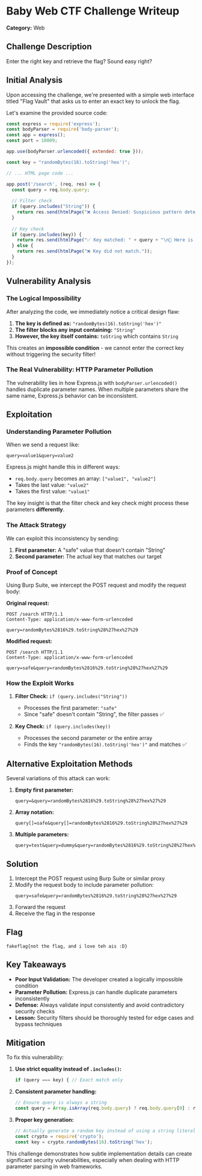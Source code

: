 # Baby Web CTF Challenge Writeup

**Category:** Web  

## Challenge Description

Enter the right key and retrieve the flag? Sound easy right?

## Initial Analysis

Upon accessing the challenge, we're presented with a simple web interface titled "Flag Vault" that asks us to enter an exact key to unlock the flag.

Let's examine the provided source code:

```javascript
const express = require('express');
const bodyParser = require('body-parser');
const app = express();
const port = 10009;

app.use(bodyParser.urlencoded({ extended: true }));

const key = "randomBytes(16).toString('hex')";

// ... HTML page code ...

app.post('/search', (req, res) => {
  const query = req.body.query;
  
  // Filter check
  if (query.includes("String")) {
    return res.send(htmlPage("❌ Access Denied: Suspicious pattern detected."));
  }
  
  // Key check
  if (query.includes(key)) {
    return res.send(htmlPage("✅ Key matched: " + query + "\n🎉 Here is your flag: fakeflag{...}"));
  } else {
    return res.send(htmlPage("❌ Key did not match."));
  }
});
```

## Vulnerability Analysis

### The Logical Impossibility

After analyzing the code, we immediately notice a critical design flaw:

1. **The key is defined as:** `"randomBytes(16).toString('hex')"`
2. **The filter blocks any input containing:** `"String"`
3. **However, the key itself contains:** `toString` which contains `String`

This creates an **impossible condition** - we cannot enter the correct key without triggering the security filter!

### The Real Vulnerability: HTTP Parameter Pollution

The vulnerability lies in how Express.js with `bodyParser.urlencoded()` handles duplicate parameter names. When multiple parameters share the same name, Express.js behavior can be inconsistent.

## Exploitation

### Understanding Parameter Pollution

When we send a request like:
```
query=value1&query=value2
```

Express.js might handle this in different ways:
- `req.body.query` becomes an array: `["value1", "value2"]`
- Takes the last value: `"value2"`
- Takes the first value: `"value1"`

The key insight is that the filter check and key check might process these parameters **differently**.

### The Attack Strategy

We can exploit this inconsistency by sending:
1. **First parameter:** A "safe" value that doesn't contain "String"
2. **Second parameter:** The actual key that matches our target

### Proof of Concept

Using Burp Suite, we intercept the POST request and modify the request body:

**Original request:**
```http
POST /search HTTP/1.1
Content-Type: application/x-www-form-urlencoded

query=randomBytes%2816%29.toString%28%27hex%27%29
```

**Modified request:**
```http
POST /search HTTP/1.1
Content-Type: application/x-www-form-urlencoded

query=safe&query=randomBytes%2816%29.toString%28%27hex%27%29
```

### How the Exploit Works

1. **Filter Check:** `if (query.includes("String"))`
   - Processes the first parameter: `"safe"`
   - Since "safe" doesn't contain "String", the filter passes ✅

2. **Key Check:** `if (query.includes(key))`
   - Processes the second parameter or the entire array
   - Finds the key `"randomBytes(16).toString('hex')"` and matches ✅

## Alternative Exploitation Methods

Several variations of this attack can work:

1. **Empty first parameter:**
   ```
   query=&query=randomBytes%2816%29.toString%28%27hex%27%29
   ```

2. **Array notation:**
   ```
   query[]=safe&query[]=randomBytes%2816%29.toString%28%27hex%27%29
   ```

3. **Multiple parameters:**
   ```
   query=test&query=dummy&query=randomBytes%2816%29.toString%28%27hex%27%29
   ```

## Solution

1. Intercept the POST request using Burp Suite or similar proxy
2. Modify the request body to include parameter pollution:
   ```
   query=safe&query=randomBytes%2816%29.toString%28%27hex%27%29
   ```
3. Forward the request
4. Receive the flag in the response

## Flag

```
fakeflag{not the flag, and i love teh ais :D}
```

## Key Takeaways

- **Poor Input Validation:** The developer created a logically impossible condition
- **Parameter Pollution:** Express.js can handle duplicate parameters inconsistently
- **Defense:** Always validate input consistently and avoid contradictory security checks
- **Lesson:** Security filters should be thoroughly tested for edge cases and bypass techniques

## Mitigation

To fix this vulnerability:

1. **Use strict equality instead of `.includes()`:**
   ```javascript
   if (query === key) { // Exact match only
   ```

2. **Consistent parameter handling:**
   ```javascript
   // Ensure query is always a string
   const query = Array.isArray(req.body.query) ? req.body.query[0] : req.body.query;
   ```

3. **Proper key generation:**
   ```javascript
   // Actually generate a random key instead of using a string literal
   const crypto = require('crypto');
   const key = crypto.randomBytes(16).toString('hex');
   ```

This challenge demonstrates how subtle implementation details can create significant security vulnerabilities, especially when dealing with HTTP parameter parsing in web frameworks.
